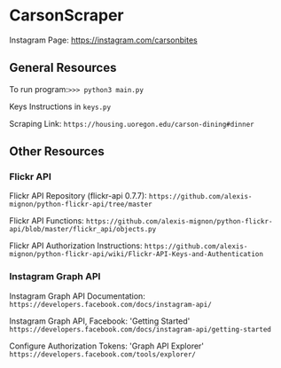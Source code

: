# CarsonScraper

Instagram Page: <https://instagram.com/carsonbites>

## General Resources

To run program:```>>> python3 main.py```

Keys Instructions in ```keys.py```

Scraping Link: ```https://housing.uoregon.edu/carson-dining#dinner```

## Other Resources

### Flickr API

Flickr API Repository (flickr-api 0.7.7):
```https://github.com/alexis-mignon/python-flickr-api/tree/master```

Flickr API Functions:
```https://github.com/alexis-mignon/python-flickr-api/blob/master/flickr_api/objects.py```

Flickr API Authorization Instructions:
```https://github.com/alexis-mignon/python-flickr-api/wiki/Flickr-API-Keys-and-Authentication```

### Instagram Graph API

Instagram Graph API Documentation:
```https://developers.facebook.com/docs/instagram-api/```

Instagram Graph API, Facebook: 'Getting Started'
```https://developers.facebook.com/docs/instagram-api/getting-started```

Configure Authorization Tokens: 'Graph API Explorer'
```https://developers.facebook.com/tools/explorer/```
